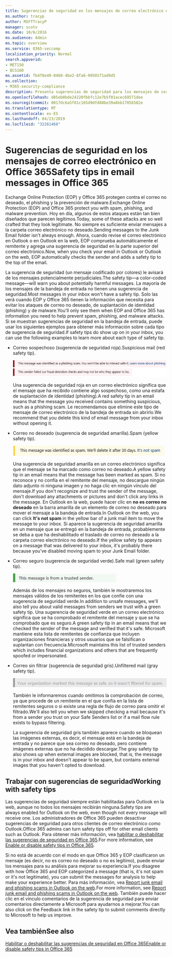```yaml
---
title: Sugerencias de seguridad en los mensajes de correo electrónico en Office 365
ms.author: tracyp
author: MSFTTracyP
manager: scotv
ms.date: 10/6/2016
ms.audience: Admin
ms.topic: overview
ms.service: O365-seccomp
localization_priority: Normal
search.appverid:
- MET150
- BCS160
ms.assetid: fb4f8e49-0468-4be2-8fa6-99501f1ad9d5
ms.collection:
- M365-security-compliance
description: Presenta sugerencias de seguridad para los mensajes de correo filtrados por el filtro de correo no deseado de EOP y Office 365.
ms.openlocfilehash: d85eb0bde24220fbbfc12e7b5f01acec69571dee
ms.sourcegitcommit: 0017dc6a5f81c165d9dfd88be39a6bb17856582e
ms.translationtype: MT
ms.contentlocale: es-ES
ms.lasthandoff: 04/23/2019
ms.locfileid: "32261468"
---
```

# <a name="safety-tips-in-email-messages-in-office-365"></a><span data-ttu-id="2d938-103">Sugerencias de seguridad en los mensajes de correo electrónico en Office 365</span><span class="sxs-lookup"><span data-stu-id="2d938-103">Safety tips in email messages in Office 365</span></span>

<span data-ttu-id="2d938-104">Exchange Online Protection (EOP) y Office 365 protegen contra el correo no deseado, el phishing y la prevención de malware.</span><span class="sxs-lookup"><span data-stu-id="2d938-104">Exchange Online Protection (EOP) and Office 365 protect you with spam, phishing, and malware prevention.</span></span> <span data-ttu-id="2d938-105">Hoy en día, algunos de estos ataques están tan bien diseñados que parecen legítimos.</span><span class="sxs-lookup"><span data-stu-id="2d938-105">Today, some of these attacks are so well crafted that they look legitimate.</span></span> <span data-ttu-id="2d938-106">No siempre es suficiente enviar mensajes a la carpeta correo electrónico no deseado.</span><span class="sxs-lookup"><span data-stu-id="2d938-106">Sending messages to the Junk Email folder isn't always enough.</span></span> <span data-ttu-id="2d938-107">Ahora, cuando revise el correo electrónico en Outlook o en Outlook en la web, EOP comprueba automáticamente el remitente y agrega una sugerencia de seguridad en la parte superior del correo electrónico.</span><span class="sxs-lookup"><span data-stu-id="2d938-107">Now, when you check your email in Outlook or Outlook on the web, EOP automatically checks the sender and adds a safety tip to the top of the email.</span></span> 
  
<span data-ttu-id="2d938-108">La sugerencia de seguridad (un mensaje codificado por colores) le avisará de los mensajes potencialmente perjudiciales.</span><span class="sxs-lookup"><span data-stu-id="2d938-108">The safety tip—a color-coded message—will warn you about potentially harmful messages.</span></span> <span data-ttu-id="2d938-109">La mayoría de los mensajes de la bandeja de entrada no tienen una sugerencia de seguridad.</span><span class="sxs-lookup"><span data-stu-id="2d938-109">Most messages in your inbox won't have a safety tip.</span></span> <span data-ttu-id="2d938-110">Solo las verá cuando EOP y Office 365 tienen la información que necesita para evitar los ataques de correo no deseado, de suplantación de identidad (phishing) y de malware.</span><span class="sxs-lookup"><span data-stu-id="2d938-110">You'll only see them when EOP and Office 365 has information you need to help prevent spam, phishing, and malware attacks.</span></span> <span data-ttu-id="2d938-111">Si se muestran sugerencias de seguridad en la bandeja de entrada, puede usar los siguientes ejemplos para obtener más información sobre cada tipo de sugerencia de seguridad.</span><span class="sxs-lookup"><span data-stu-id="2d938-111">If safety tips do show up on in your inbox, you can use the following examples to learn more about each type of safety tip.</span></span>
  
- <span data-ttu-id="2d938-112">Correo sospechoso (sugerencia de seguridad roja).</span><span class="sxs-lookup"><span data-stu-id="2d938-112">Suspicious mail (red safety tip).</span></span>
    
    ![Captura de pantalla que muestra una sugerencia de seguridad roja.](media/5078a0be-e556-44a1-b169-09d780d26898.png)
  
    <span data-ttu-id="2d938-114">Una sugerencia de seguridad roja en un correo electrónico significa que el mensaje que ha recibido contiene algo sospechoso, como una estafa de suplantación de identidad (phishing).</span><span class="sxs-lookup"><span data-stu-id="2d938-114">A red safety tip in an email means that the message you received contains something suspicious, such as a phishing scam.</span></span> <span data-ttu-id="2d938-115">Le recomendamos que elimine este tipo de mensaje de correo electrónico de la bandeja de entrada sin abrirlo.</span><span class="sxs-lookup"><span data-stu-id="2d938-115">We recommend that you delete this kind of email message from your inbox without opening it.</span></span>
    
- <span data-ttu-id="2d938-116">Correo no deseado (sugerencia de seguridad amarilla).</span><span class="sxs-lookup"><span data-stu-id="2d938-116">Spam (yellow safety tip).</span></span>
    
    ![Captura de pantalla que muestra una sugerencia de seguridad amarilla.](media/793c9265-ea44-48fd-a98f-804fadd4163b.png)
  
    <span data-ttu-id="2d938-118">Una sugerencia de seguridad amarilla en un correo electrónico significa que el mensaje se ha marcado como correo no deseado.</span><span class="sxs-lookup"><span data-stu-id="2d938-118">A yellow safety tip in an email means that the message has been marked as spam.</span></span> <span data-ttu-id="2d938-119">Si no reconoce y no confía en el remitente del mensaje, no descargue ningún dato adjunto ni ninguna imagen y no haga clic en ningún vínculo del mensaje.</span><span class="sxs-lookup"><span data-stu-id="2d938-119">If you don't recognize and trust the sender of the message, don't download any attachments or pictures and don't click any links in the message.</span></span> <span data-ttu-id="2d938-120">En Outlook en la web, puede hacer clic en **no es correo no deseado** en la barra amarilla de un elemento de correo no deseado para mover el mensaje a la bandeja de entrada.</span><span class="sxs-lookup"><span data-stu-id="2d938-120">In Outlook on the web, you can click **It's not spam** in the yellow bar of a junk mail item to move the message to your inbox.</span></span> <span data-ttu-id="2d938-121">Si aparece la sugerencia de seguridad amarilla en un mensaje que se entregó en la bandeja de entrada, probablemente se deba a que ha deshabilitado el traslado de correo no deseado a la carpeta correo electrónico no deseado.</span><span class="sxs-lookup"><span data-stu-id="2d938-121">If the yellow safety tip appears on a message that was delivered to your inbox, it's probably there because you've disabled moving spam to your Junk Email folder.</span></span> 
    
- <span data-ttu-id="2d938-122">Correo seguro (sugerencia de seguridad verde).</span><span class="sxs-lookup"><span data-stu-id="2d938-122">Safe mail (green safety tip).</span></span>
    
    ![Captura de pantalla que muestra una sugerencia de seguridad de color verde.](media/acbc11d0-f626-4848-9fbf-66eeeda3f803.png)
  
    <span data-ttu-id="2d938-124">Además de los mensajes no seguros, también le mostraremos los mensajes válidos de los remitentes en los que confíe con una sugerencia de seguridad verde.</span><span class="sxs-lookup"><span data-stu-id="2d938-124">In addition to unsafe messages, we'll also tell you about valid messages from senders we trust with a green safety tip.</span></span> <span data-ttu-id="2d938-125">Una sugerencia de seguridad verde en un correo electrónico significa que se ha comprobado el remitente del mensaje y que se ha comprobado que es seguro.</span><span class="sxs-lookup"><span data-stu-id="2d938-125">A green safety tip in an email means that we checked the sender of the message and verified that it's safe.</span></span> <span data-ttu-id="2d938-126">Microsoft mantiene esta lista de remitentes de confianza que incluyen organizaciones financieras y otros usuarios que se falsifican o suplantan con frecuencia.</span><span class="sxs-lookup"><span data-stu-id="2d938-126">Microsoft maintains this list of trusted senders which includes financial organizations and others that are frequently spoofed or impersonated.</span></span>
    
- <span data-ttu-id="2d938-127">Correo sin filtrar (sugerencia de seguridad gris).</span><span class="sxs-lookup"><span data-stu-id="2d938-127">Unfiltered mail (gray safety tip).</span></span>
    
    ![Captura de pantalla que muestra una sugerencia de seguridad gris.](media/c4d0cf8f-08e9-4c84-beee-1d9e0b022e0a.png)
  
    <span data-ttu-id="2d938-129">También le informaremos cuando omitimos la comprobación de correo, ya que procede de un remitente en el que confía en la lista de remitentes seguros o si existe una regla de flujo de correo para omitir el filtrado.</span><span class="sxs-lookup"><span data-stu-id="2d938-129">We'll also tell you when we skipped checking a mail because it's from a sender you trust on your Safe Senders list or if a mail flow rule exists to bypass filtering.</span></span> 
    
    <span data-ttu-id="2d938-130">La sugerencia de seguridad gris también aparece cuando se bloquean las imágenes externas, es decir, el mensaje está en la bandeja de entrada y no parece que sea correo no deseado, pero contiene imágenes externas que no ha decidido descargar.</span><span class="sxs-lookup"><span data-stu-id="2d938-130">The gray safety tip also shows up when external images are blocked, that is, the message is in your inbox and doesn't appear to be spam, but contains external images that you haven't opted to download.</span></span>
    
## <a name="working-with-safety-tips"></a><span data-ttu-id="2d938-131">Trabajar con sugerencias de seguridad</span><span class="sxs-lookup"><span data-stu-id="2d938-131">Working with safety tips</span></span>

<span data-ttu-id="2d938-132">Las sugerencias de seguridad siempre están habilitadas para Outlook en la web, aunque no todos los mensajes recibirán ninguna.</span><span class="sxs-lookup"><span data-stu-id="2d938-132">Safety tips are always enabled for Outlook on the web, even though not every message will receive one.</span></span> <span data-ttu-id="2d938-133">Los administradores de Office 365 pueden desactivar sugerencias de seguridad para otros clientes de correo electrónico como Outlook.</span><span class="sxs-lookup"><span data-stu-id="2d938-133">Office 365 admins can turn safety tips off for other email clients such as Outlook.</span></span> <span data-ttu-id="2d938-134">Para obtener más información, vea [habilitar o deshabilitar las sugerencias de seguridad en Office 365](enable-or-disable-safety-tips.md).</span><span class="sxs-lookup"><span data-stu-id="2d938-134">For more information, see [Enable or disable safety tips in Office 365](enable-or-disable-safety-tips.md).</span></span>
  
<span data-ttu-id="2d938-135">Si no está de acuerdo con el modo en que Office 365 y EOP clasificaron un mensaje (es decir, no es correo no deseado o no es legítimo), puede enviar los mensajes para su análisis para mejorar su experiencia.</span><span class="sxs-lookup"><span data-stu-id="2d938-135">If you disagree with how Office 365 and EOP categorized a message (that is, it's not spam or it's not legitimate), you can submit the messages for analysis to help make your experience better.</span></span> <span data-ttu-id="2d938-136">Para más información, vea [Report junk email and phishing scams in Outlook on the web](https://technet.microsoft.com/library/dn594557.aspx).</span><span class="sxs-lookup"><span data-stu-id="2d938-136">For more information, see [Report junk email and phishing scams in Outlook on the web](https://technet.microsoft.com/library/dn594557.aspx).</span></span> <span data-ttu-id="2d938-137">También puede hacer clic en el vínculo comentarios de la sugerencia de seguridad para enviar comentarios directamente a Microsoft para ayudarnos a mejorar.</span><span class="sxs-lookup"><span data-stu-id="2d938-137">You can also click on the Feedback link in the safety tip to submit comments directly to Microsoft to help us improve.</span></span>
  
## <a name="see-also"></a><span data-ttu-id="2d938-138">Vea también</span><span class="sxs-lookup"><span data-stu-id="2d938-138">See also</span></span>

[<span data-ttu-id="2d938-139">Habilitar o deshabilitar las sugerencias de seguridad en Office 365</span><span class="sxs-lookup"><span data-stu-id="2d938-139">Enable or disable safety tips in Office 365</span></span>](enable-or-disable-safety-tips.md)

